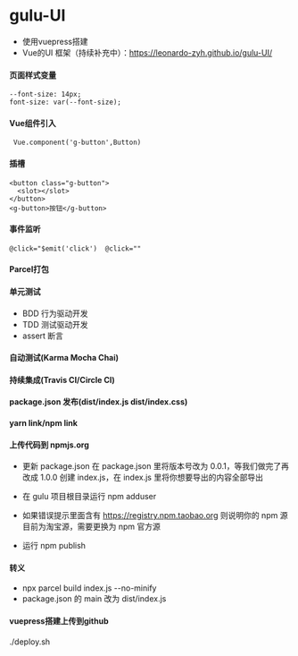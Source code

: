 # gulu-UI
* 使用vuepress搭建
* Vue的UI 框架（持续补充中）：https://leonardo-zyh.github.io/gulu-UI/


#### 页面样式变量
    --font-size: 14px;
    font-size: var(--font-size);

#### Vue组件引入
     Vue.component('g-button',Button)

#### 插槽<slot>
    <button class="g-button">
      <slot></slot>
    </button>
    <g-button>按钮</g-button>

#### 事件监听
    @click="$emit('click')  @click=""

#### Parcel打包

#### 单元测试
* BDD       行为驱动开发
* TDD       测试驱动开发
* assert    断言

#### 自动测试(Karma Mocha Chai)  
#### 持续集成(Travis CI/Circle CI)
#### package.json 发布(dist/index.js  dist/index.css)
#### yarn link/npm link


#### 上传代码到 npmjs.org
* 更新 package.json
    在 package.json 里将版本号改为 0.0.1，等我们做完了再改成 1.0.0
    创建 index.js，在 index.js 里将你想要导出的内容全部导出

* 在 gulu 项目根目录运行 npm adduser
* 如果错误提示里面含有 https://registry.npm.taobao.org 则说明你的 npm 源目前为淘宝源，需要更换为 npm 官方源
* 运行 npm publish
#### 转义
* npx parcel build index.js --no-minify 
* package.json 的 main 改为 dist/index.js

#### vuepress搭建上传到github
./deploy.sh
